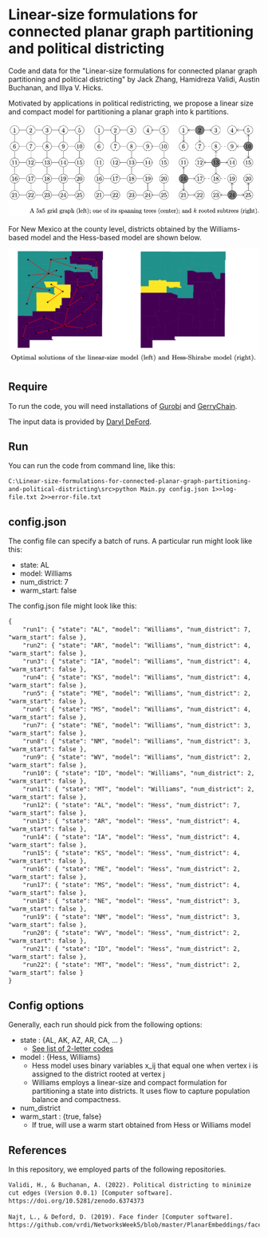 # Linear-size formulations for connected planar graph partitioning and political districting

Code and data for the "Linear-size formulations for connected planar graph partitioning and political districting" by Jack Zhang, Hamidreza Validi, Austin Buchanan, and Illya V. Hicks.

Motivated by applications in political redistricting, we propose a linear size and compact model for partitioning a planar graph into k partitions. 


  
![Figure 1](readme_images/trees.png?raw=true "Input graph")


For New Mexico at the county level, districts obtained by the Williams-based model and the Hess-based model are shown below. 

![Figure 1](readme_images/NM_Will_Hess.png?raw=true "NM")

## Require
To run the code, you will need installations of [Gurobi](https://www.gurobi.com/) and [GerryChain](https://gerrychain.readthedocs.io/en/latest/).

The input data is provided by [Daryl DeFord](https://www.math.wsu.edu/faculty/ddeford/).

## Run
You can run the code from command line, like this:

```
C:\Linear-size-formulations-for-connected-planar-graph-partitioning-and-political-districting\src>python Main.py config.json 1>>log-file.txt 2>>error-file.txt
```

## config.json
The config file can specify a batch of runs. A particular run might look like this:
* state: AL
* model: Williams
* num_district: 7
* warm_start: false

The config.json file might look like this:
```
{
    "run1": { "state": "AL", "model": "Williams", "num_district": 7, "warm_start": false },
    "run2": { "state": "AR", "model": "Williams", "num_district": 4, "warm_start": false },
    "run3": { "state": "IA", "model": "Williams", "num_district": 4, "warm_start": false },
    "run4": { "state": "KS", "model": "Williams", "num_district": 4, "warm_start": false },
    "run5": { "state": "ME", "model": "Williams", "num_district": 2, "warm_start": false },
    "run6": { "state": "MS", "model": "Williams", "num_district": 4, "warm_start": false },
    "run7": { "state": "NE", "model": "Williams", "num_district": 3, "warm_start": false },
    "run8": { "state": "NM", "model": "Williams", "num_district": 3, "warm_start": false },
    "run9": { "state": "WV", "model": "Williams", "num_district": 2, "warm_start": false },
    "run10": { "state": "ID", "model": "Williams", "num_district": 2, "warm_start": false },
    "run11": { "state": "MT", "model": "Williams", "num_district": 2, "warm_start": false },
    "run12": { "state": "AL", "model": "Hess", "num_district": 7, "warm_start": false },
    "run13": { "state": "AR", "model": "Hess", "num_district": 4, "warm_start": false },
    "run14": { "state": "IA", "model": "Hess", "num_district": 4, "warm_start": false },
    "run15": { "state": "KS", "model": "Hess", "num_district": 4, "warm_start": false },
    "run16": { "state": "ME", "model": "Hess", "num_district": 2, "warm_start": false },
    "run17": { "state": "MS", "model": "Hess", "num_district": 4, "warm_start": false },
    "run18": { "state": "NE", "model": "Hess", "num_district": 3, "warm_start": false },
    "run19": { "state": "NM", "model": "Hess", "num_district": 3, "warm_start": false },
    "run20": { "state": "WV", "model": "Hess", "num_district": 2, "warm_start": false },
    "run21": { "state": "ID", "model": "Hess", "num_district": 2, "warm_start": false },
    "run22": { "state": "MT", "model": "Hess", "num_district": 2, "warm_start": false }
}
```

## Config options
Generally, each run should pick from the following options:
* state : {AL, AK, AZ, AR, CA, ... } 
  * [See list of 2-letter codes](https://en.wikipedia.org/wiki/List_of_U.S._state_and_territory_abbreviations)
* model : {Hess, Williams} 
  * Hess model uses binary variables x_ij that equal one when vertex i is assigned to the district rooted at vertex j
  * Williams employs a linear-size and compact formulation for partitioning a state into districts. It uses flow to capture population balance and compactness.
* num_district
* warm_start : {true, false}
  * If true, will use a warm start obtained from Hess or Williams model
  
## References
In this repository, we employed parts of the following repositories. 

```
Validi, H., & Buchanan, A. (2022). Political districting to minimize cut edges (Version 0.0.1) [Computer software]. https://doi.org/10.5281/zenodo.6374373

Najt, L., & Deford, D. (2019). Face finder [Computer software]. https://github.com/vrdi/NetworksWeek5/blob/master/PlanarEmbeddings/face_finder.py
```


